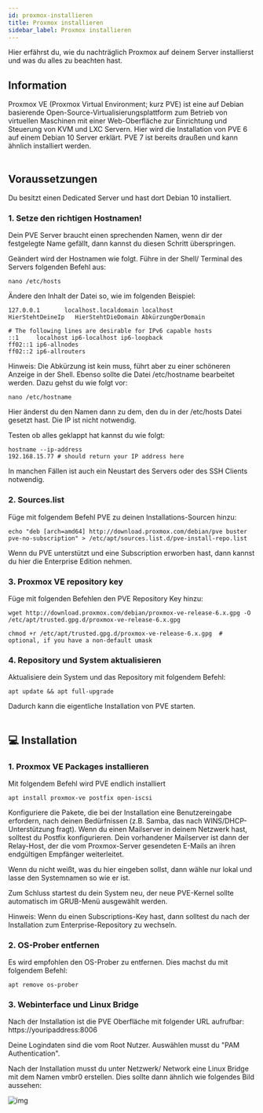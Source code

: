 ```yaml
---
id: proxmox-installieren
title: Proxmox installieren
sidebar_label: Proxmox installieren
---
```

Hier erfährst du, wie du nachträglich Proxmox auf deinem Server installierst und was du alles zu beachten hast.


## Information
Proxmox VE (Proxmox Virtual Environment; kurz PVE) ist eine auf Debian basierende Open-Source-Virtualisierungsplattform zum Betrieb von virtuellen Maschinen mit einer Web-Oberfläche zur Einrichtung und Steuerung von KVM und LXC Servern. Hier wird die Installation von PVE 6 auf einem Debian 10 Server erklärt.
PVE 7 ist bereits draußen und kann ähnlich installiert werden.
<br></br>

## Voraussetzungen
Du besitzt einen Dedicated Server und hast dort Debian 10 installiert.

### 1. Setze den richtigen Hostnamen! 
Dein PVE Server braucht einen sprechenden Namen, wenn dir der festgelegte Name gefällt, dann kannst du diesen Schritt überspringen.

Geändert wird der Hostnamen wie folgt. Führe in der Shell/ Terminal des Servers folgenden Befehl aus:

    nano /etc/hosts

Ändere den Inhalt der Datei so, wie im folgenden Beispiel:

    127.0.0.1       localhost.localdomain localhost
    HierStehtDeineIp   HierStehtDieDomain AbkürzungDerDomain

    # The following lines are desirable for IPv6 capable hosts
    ::1     localhost ip6-localhost ip6-loopback
    ff02::1 ip6-allnodes
    ff02::2 ip6-allrouters

Hinweis: Die Abkürzung ist kein muss, führt aber zu einer schöneren Anzeige in der Shell.
Ebenso sollte die Datei /etc/hostname bearbeitet werden. Dazu gehst du wie folgt vor:

    nano /etc/hostname

Hier änderst du den Namen dann zu dem, den du in der /etc/hosts Datei gesetzt hast. Die IP ist nicht notwendig.

Testen ob alles geklappt hat kannst du wie folgt:

    hostname --ip-address
    192.168.15.77 # should return your IP address here

In manchen Fällen ist auch ein Neustart des Servers oder des SSH Clients notwendig.


### 2. Sources.list
Füge mit folgendem Befehl PVE zu deinen Installations-Sourcen hinzu:

    echo "deb [arch=amd64] http://download.proxmox.com/debian/pve buster pve-no-subscription" > /etc/apt/sources.list.d/pve-install-repo.list

Wenn du PVE unterstützt und eine Subscription erworben hast, dann kannst du hier die Enterprise Edition nehmen.

### 3. Proxmox VE repository key
Füge mit folgenden Befehlen den PVE Repository Key hinzu:

    wget http://download.proxmox.com/debian/proxmox-ve-release-6.x.gpg -O /etc/apt/trusted.gpg.d/proxmox-ve-release-6.x.gpg

    chmod +r /etc/apt/trusted.gpg.d/proxmox-ve-release-6.x.gpg  # optional, if you have a non-default umask

### 4. Repository und System aktualisieren
Aktualisiere dein System und das Repository mit folgendem Befehl:

    apt update && apt full-upgrade
Dadurch kann die eigentliche Installation von PVE starten.
<br></br>

## 💻 Installation
### 1. Proxmox VE Packages installieren
Mit folgendem Befehl wird PVE endlich installiert

    apt install proxmox-ve postfix open-iscsi

Konfiguriere die Pakete, die bei der Installation eine Benutzereingabe erfordern, nach deinen Bedürfnissen (z.B. Samba, das nach WINS/DHCP-Unterstützung fragt). 
Wenn du einen Mailserver in deinem Netzwerk hast, solltest du Postfix konfigurieren. Dein vorhandener Mailserver ist dann der Relay-Host, der die vom Proxmox-Server gesendeten E-Mails an ihren endgültigen Empfänger weiterleitet.

Wenn du nicht weißt, was du hier eingeben sollst, dann wähle nur lokal und lasse den Systemnamen so wie er ist.

Zum Schluss startest du dein System neu, der neue PVE-Kernel sollte automatisch im GRUB-Menü ausgewählt werden.

Hinweis: Wenn du einen Subscriptions-Key hast, dann solltest du nach der Installation zum Enterprise-Repository zu wechseln.

### 2. OS-Prober entfernen
Es wird empfohlen den OS-Prober zu entfernen. Dies machst du mit folgendem Befehl:

    apt remove os-prober

### 3. Webinterface und Linux Bridge
Nach der Installation ist die PVE Oberfläche mit folgender URL aufrufbar:
https://youripaddress:8006

Deine Logindaten sind die vom Root Nutzer. Auswählen musst du "PAM Authentication".

Nach der Installation musst du unter Netzwerk/ Network eine Linux Bridge mit dem Namen vmbr0 erstellen. Dies sollte dann ähnlich wie folgendes Bild aussehen:

![img](/img/proxmox/proxmox-linux-bridge.png)
